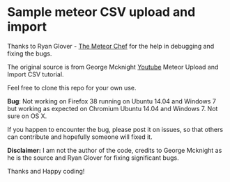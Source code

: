 # Sample meteor CSV upload and import 

Thanks to Ryan Glover - <a href="http://themeteorchef.com/">The Meteor Chef</a> for the help in debugging and fixing the bugs.

<p>The original source is from George Mcknight <a href="https://youtu.be/arutBQUi1bc" target="_blank">Youtube</a> Meteor Upload and Import CSV tutorial. </p>

<p>Feel free to clone this repo for your own use.</p>

<p><strong>Bug</strong>: Not working on Firefox 38 running on Ubuntu 14.04 and Windows 7 but working as expected on Chromium Ubuntu 14.04 and Windows 7. Not sure on OS X.</p>

<p>If you happen to encounter the bug, please post it on issues, so that others can contribute and hopefully someone will fixed it.</p>

<p><strong>Disclaimer:</strong> I am not the author of the code, credits to George Mcknight as he is the source and Ryan Glover for fixing significant bugs.</p>

<p>Thanks and Happy coding!</p>